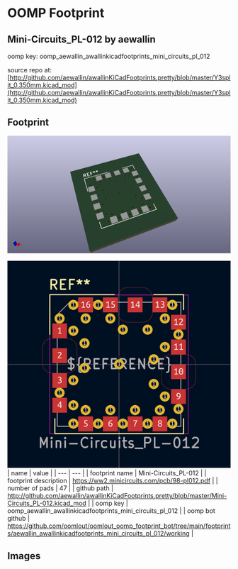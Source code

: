 # OOMP Footprint  
## Mini-Circuits_PL-012  by aewallin  
  
oomp key: oomp_aewallin_awallinkicadfootprints_mini_circuits_pl_012  
  
source repo at: [http://github.com/aewallin/awallinKiCadFootprints.pretty/blob/master/Y3split_0.350mm.kicad_mod](http://github.com/aewallin/awallinKiCadFootprints.pretty/blob/master/Y3split_0.350mm.kicad_mod)  
## Footprint  
  
[![working_kicad_pcb_3d.png](working_kicad_pcb_3d_600.png)](working_kicad_pcb_3d.png)  
  
[![working.png](working_600.png)](working.png)  
| name | value | 
| --- | --- | 
| footprint name | Mini-Circuits_PL-012 | 
| footprint description | https://ww2.minicircuits.com/pcb/98-pl012.pdf | 
| number of pads | 47 | 
| github path | http://github.com/aewallin/awallinKiCadFootprints.pretty/blob/master/Mini-Circuits_PL-012.kicad_mod | 
| oomp key | oomp_aewallin_awallinkicadfootprints_mini_circuits_pl_012 | 
| oomp bot github | https://github.com/oomlout/oomlout_oomp_footprint_bot/tree/main/footprints/aewallin_awallinkicadfootprints_mini_circuits_pl_012/working | 
## Images  
